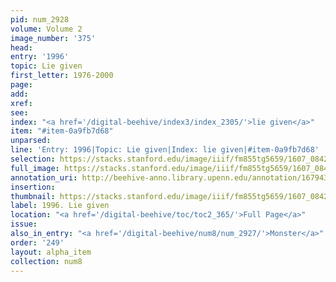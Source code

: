 ```yaml
---
pid: num_2928
volume: Volume 2
image_number: '375'
head:
entry: '1996'
topic: Lie given
first_letter: 1976-2000
page:
add:
xref:
see:
index: "<a href='/digital-beehive/index3/index_2305/'>lie given</a>"
item: "#item-0a9fb7d68"
unparsed:
line: 'Entry: 1996|Topic: Lie given|Index: lie given|#item-0a9fb7d68'
selection: https://stacks.stanford.edu/image/iiif/fm855tg5659/1607_0842/352,709,2776,214/full/0/default.jpg
full_image: https://stacks.stanford.edu/image/iiif/fm855tg5659/1607_0842/full/full/0/default.jpg
annotation_uri: http://beehive-anno.library.upenn.edu/annotation/1679432246905
insertion:
thumbnail: https://stacks.stanford.edu/image/iiif/fm855tg5659/1607_0842/352,709,600,180/250,/0/default.jpg
label: 1996. Lie given
location: "<a href='/digital-beehive/toc/toc2_365/'>Full Page</a>"
issue:
also_in_entry: "<a href='/digital-beehive/num8/num_2927/'>Monster</a>"
order: '249'
layout: alpha_item
collection: num8
---
```


